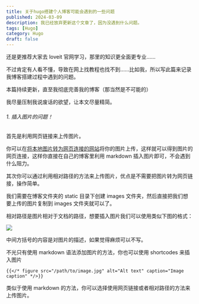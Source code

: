 ```yaml
---
title: 关于hugo搭建个人博客可能会遇到的一些问题
published: 2024-03-09
description: 我已经放弃更新这个文章了，因为没遇到什么问题。
tags: [Hugo]
category: Hugo
draft: false
---
```



还是更推荐大家去 loveit 官网学习，那里的知识更全面更专业……

不过肯定有人看不懂，导致在网上找教程也找不到……比如我，所以写此篇来记录我博客搭建过程中遇到的问题。

本篇持续更新，直至我彻底完善我的博客（那当然是不可能的）

我尽量压制我说废话的欲望，让本文尽量精简。

###### 1. 插入图片的问题！

首先是利用网页链接来上传图片。

你可以在[将本地图片转为网页连接的网站](https://postimages.org/)将你的图片上传，这样就可以得到图片的网页连接，这样你直接在自己的博客里利用 markdown 插入图片即可，不会遇到什么阻力。

其次你可以通过利用相对路径的方法来上传图片，优点是不需要把图片转为网页链接，操作简单。

我们需要在博客文件夹的 static 目录下创建 images 文件夹，然后直接把我们想要上传的图片复制到 images 文件夹就可以了。

相对路径是图片相对于文档的路径，想要插入图片我们可以使用类似下图的格式：

![](/images/1709963827948.jpg)

中间方括号的内容是对图片的描述，如果觉得麻烦可以不写。

不光只有使用 markdown 语法添加图片的方法，你也可以使用 shortcodes 来插入图片

```
{{</* figure src="/path/to/image.jpg" alt="Alt text" caption="Image caption" */>}}

```

类似于使用 markdown 的方法，你可以选择使用网页链接或者相对路径的方法来上传图片。
